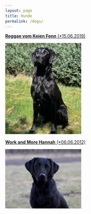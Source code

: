 ```yaml
---
layout: page
title: Hunde
permalink: /dogs/
---
```


[**Reggae vom Keien Fenn** (*15.06.2019)](dogs/reggae.md)

<img src="/assets/reggae-garten.jpeg" width="243"  />

[**Work and More Hannah** (*06.06.2012)](dogs/hannah.md)

<img src="/assets/hannah-dream.jpg" width="243" />
